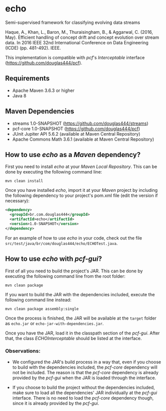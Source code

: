 # echo

Semi-supervised framework for classifying evolving data streams

Haque, A., Khan, L., Baron, M., Thuraisingham, B., & Aggarwal, C. (2016, May). Efficient handling of concept drift and concept evolution over stream data. In 2016 IEEE 32nd International Conference on Data Engineering (ICDE) (pp. 481-492). IEEE.

This implementation is compatible with *pcf*'s 
*Interceptable* interface (https://github.com/douglas444/pcf).

## Requirements

* Apache Maven 3.6.3 or higher
* Java 8

## Maven Dependencies

* streams 1.0-SNAPSHOT (https://github.com/douglas444/streams)
* pcf-core 1.0-SNAPSHOT (https://github.com/douglas444/pcf)
* JUnit Jupiter API 5.6.2 (available at Maven Central Repository)
* Apache Commons Math 3.6.1 (available at Maven Central Repository)

## How to use *echo* as a *Maven* dependency?

First you need to install *echo* at your *Maven Local Repository*. 
This can be done by executing the following command line: 

```
mvn clean install
```

Once you have installed *echo*, import it at your 
*Maven* project by including the following dependency 
to your project's pom.xml file (edit the version if necessary):

```xml
<dependency>
  <groupId>br.com.douglas444</groupId>
  <artifactId>echo</artifactId>
  <version>1.0-SNAPSHOT</version>
</dependency>
```

For an example of how to use *echo* in your code, check out the file 
```src/test/java/br/com/douglas444/echo/ECHOTest.java```.

## How to use *echo* with *pcf-gui*?

First of all you need to build the project's JAR.
This can be done by executing the following command line from the root folder:

```
mvn clean package
```

If you want to build the JAR with the dependencies included, 
execute the following command line instead:

```
mvn clean package assembly:single
```

Once the process is finished, the JAR will be available at the ```target``` folder as 
```echo.jar``` or ```echo-jar-with-dependencies.jar```.

Once you have the JAR, load it in the classpath section of the *pcf-gui*. After that, 
the class *ECHOInterceptable* should be listed at the interface.

### Observations:

* We configured the JAR's build process in a way that, 
even if you choose to build with the dependencies included, 
the *pcf-core* dependency will not be included. 
The reason is that the *pcf-core* dependency is already provided 
by the *pcf-gui* when the JAR is loaded through the interface.

* If you choose to build the project without the dependencies 
included, make sure to load all the dependencies' JAR
individually at the *pcf-gui* interface. There is no need to load the *pcf-core*
dependency though, since it is already provided by the *pcf-gui*.
